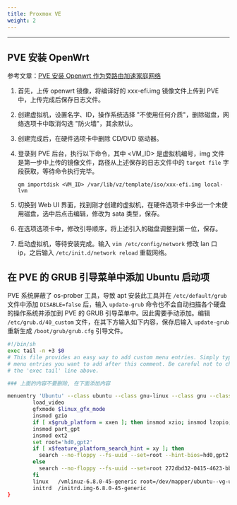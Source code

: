 ```yaml
---
title: Proxmox VE
weight: 2
---
```


---

## PVE 安装 OpenWrt

参考文章：[PVE 安装 Openwrt 作为旁路由加速家庭网络](https://post.smzdm.com/p/a5x7924l/)

1. 首先，上传 openwrt 镜像，将编译好的 xxx-efi.img 镜像文件上传到 PVE 中，上传完成后保存日志文件。

2. 创建虚拟机，设置名字、ID，操作系统选择 "不使用任何介质"，删除磁盘，网络选项卡中取消勾选 "防火墙"，其余默认。

3. 创建完成后，在硬件选项卡中删除 CD/DVD 驱动器。

4. 登录到 PVE 后台，执行以下命令，其中 <VM_ID> 是虚拟机编号，img 文件是第一步中上传的镜像文件，路径从上述保存的日志文件中的 `target file` 字段获取，等待命令执行完毕。

   ```shell
   qm importdisk <VM_ID> /var/lib/vz/template/iso/xxx-efi.img local-lvm
   ```

5. 切换到 Web UI 界面，找到刚才创建的虚拟机，在硬件选项卡中多出一个未使用磁盘，选中后点击编辑，修改为 sata 类型，保存。

6. 在选项选项卡中，修改引导顺序，将上述引入的磁盘调整到第一位，保存。

7. 启动虚拟机，等待安装完成。输入 `vim /etc/config/network` 修改 lan 口 ip，之后输入 `/etc/init.d/network reload` 重载网络。

##

## 在 PVE 的 GRUB 引导菜单中添加 Ubuntu 启动项

PVE 系统屏蔽了 os-prober 工具，导致 apt 安装此工具并在 `/etc/default/grub` 文件中添加 `DISABLE=false` 后，输入 `update-grub` 命令也不会自动扫描各个硬盘的操作系统并添加到 PVE 的 GRUB 引导菜单中。因此需要手动添加。编辑 `/etc/grub.d/40_custom` 文件，在其下方输入如下内容，保存后输入 `update-grub` 重新生成 `/boot/grub/grub.cfg` 引导文件。

```bash
#!/bin/sh
exec tail -n +3 $0
# This file provides an easy way to add custom menu entries. Simply type the
# menu entries you want to add after this comment. Be careful not to change
# the 'exec tail' line above.

### 上面的内容不要删除, 在下面添加内容

menuentry 'Ubuntu' --class ubuntu --class gnu-linux --class gnu --class os $menuentry_id_option 'gnulinux-simple-bde2ecbe-cc15-4e31-99f2-f5a57d432174' {
        load_video
        gfxmode $linux_gfx_mode
        insmod gzio
        if [ x$grub_platform = xxen ]; then insmod xzio; insmod lzopio; fi
        insmod part_gpt
        insmod ext2
        set root='hd0,gpt2'
        if [ x$feature_platform_search_hint = xy ]; then
          search --no-floppy --fs-uuid --set=root --hint-bios=hd0,gpt2 --hint-efi=hd0,gpt2 --hint-baremetal=ahci0,gpt2  272dbd32-0415-4623-bbb2-165110ee8aae
        else
          search --no-floppy --fs-uuid --set=root 272dbd32-0415-4623-bbb2-165110ee8aae
        fi
        linux   /vmlinuz-6.8.0-45-generic root=/dev/mapper/ubuntu--vg-ubuntu--lv ro  quiet splash $vt_handoff
        initrd  /initrd.img-6.8.0-45-generic
}
```
